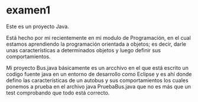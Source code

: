 # examen1
Este es un proyecto Java.

Está hecho por mi recientemente en mi modulo de Programación,
en el cual estamos aprendiendo la programación orientada a objetos;
es decir, darle unas características a determinados objetos y luego definir sus comportamientos.

Mi proyecto Bus.java básicamente es un arcchivo en el que está escrito un codigo fuente java en un entorno de desarrollo
como Eclipse y es ahí donde defino las características de un autobus y sus comportamientos los cuales ponemos a prueba
en el archivo java PruebaBus.java que no es más que un test comprobando que todo está correcto.
